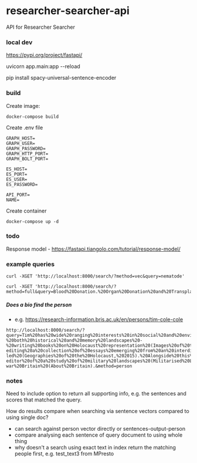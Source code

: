 # researcher-searcher-api

API for Researcher Searcher

### local dev

https://pypi.org/project/fastapi/

uvicorn app.main:app --reload

pip install spacy-universal-sentence-encoder

### build

Create image:

`docker-compose build`

Create .env file

```
GRAPH_HOST=
GRAPH_USER=
GRAPH_PASSWORD=
GRAPH_HTTP_PORT=
GRAPH_BOLT_PORT=

ES_HOST=
ES_PORT=
ES_USER=
ES_PASSWORD=

API_PORT=
NAME=
```

Create container

`docker-compose up -d`

### todo

Response model - https://fastapi.tiangolo.com/tutorial/response-model/

### example queries

```
curl -XGET 'http://localhost:8000/search/?method=vec&query=nematode'
```

```
curl -XGET 'http://localhost:8000/search/?method=full&query=Blood%20Donation.%20Organ%20Donation%20and%20Transplantation.%20Therapeutics.%20Data%20Driven%20Transfusion%20Practice.%20Transfusion%20and%20Transplantation%20Transmitted%20Infections'
```

##### Does a bio find the person

- e.g. https://research-information.bris.ac.uk/en/persons/tim-cole-cole

```
http://localhost:8000/search/?query=Tim%20has%20wide%20ranging%20interests%20in%20social%20and%20environmental%20histories,%20historical%20geographies%20and%20digital%20humanities%20and%20also%20works%20within%20the%20creative%20economy.%20His%20core%20research%20has%20focused%20in%20the%20main%20on%20Holocaust%20landscapes%20-%20both%20historical%20and%20memory%20landscapes%20-%20writing%20books%20on%20Holocaust%20representation%20(Images%20of%20the%20Holocaust/Selling%20the%20Holocaust,%201999),%20the%20spatiality%20of%20ghettorization%20in%20Budapest%20(Holocaust%20City,%202003),%20social%20histories%20of%20the%20Hungarian%20Holocaust%20(Traces%20of%20the%20Holocaust,%202011)%20and%20the%20spatiality%20of%20survival%20(Holocaust%20Landscapes,%202016)%20as%20well%20as%20co-editing%20a%20collection%20of%20essays%20emerging%20from%20an%20interdisciplinary%20digital%20humanities%20project%20he%20co-led%20(Geographies%20of%20the%20Holocaust,%202015).%20Alongside%20this%20research,%20Tim%20has%20also%20developed%20interests%20in%20environmental%20history,%20being%20a%20co-editor%20of%20a%20study%20of%20military%20landscapes%20(Militarised%20Landscapes,%202010)%20and%20now%20working%20on%20a%20new%20book%20that%20explores%20social,%20cultural,%20landscape%20and%20environmental%20change%20in%20post-war%20Britain%20(About%20Britain).&method=person
```

### notes

Need to include option to return all supporting info, e.g. the sentences and scores that matched the query.

How do results compare when searching via sentence vectors compared to using single doc?
- can search against person vector directly or sentences-output-person
- compare analysing each sentence of query document to using whole thing 
- why doesn't a search using exact text in index return the matching people first, e.g. test_text3 from MPresto